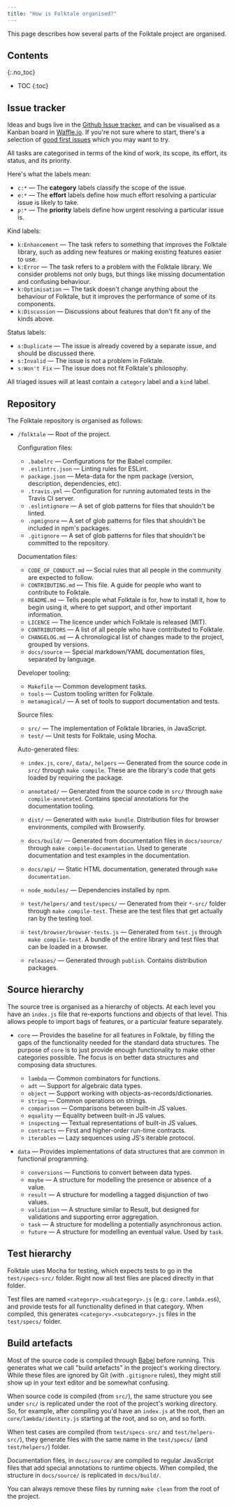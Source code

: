 ```yaml
---
title: "How is Folktale organised?"
---
```


This page describes how several parts of the Folktale project are organised.


## Contents
{:.no_toc}

* TOC
{:toc}


## Issue tracker

Ideas and bugs live in the [Github Issue tracker](https://github.com/origamitower/folktale/issues), and can be
visualised as a Kanban board in [Waffle.io](waffle.io/origamitower/folktale).
If you're not sure where to start, there's a selection of [good first
issues](https://waffle.io/origamitower/folktale?label=e:Good%20First%20Issue)
which you may want to try.

All tasks are categorised in terms of the kind of work, its scope, its
effort, its status, and its priority. 

Here's what the labels mean:

  - `c:*` — The **category** labels classify the scope of the issue.
  - `e:*` — The **effort** labels define how much effort resolving a particular
    issue is likely to take.
  - `p:*` — The **priority** labels define how urgent resolving a particular
    issue is.

Kind labels:

  - `k:Enhancement` — The task refers to something that improves the Folktale
    library, such as adding new features or making existing features easier
    to use.
  - `k:Error` — The task refers to a problem with the Folktale library. We
    consider problems not only bugs, but things like missing documentation and
    confusing behaviour.
  - `k:Optimisation` — The task doesn't change anything about the behaviour of
    Folktale, but it improves the performance of some of its components.
  - `k:Discussion` — Discussions about features that don't fit any of the
    kinds above.

Status labels:

  - `s:Duplicate` — The issue is already covered by a separate issue, and
    should be discussed there.
  - `s:Invalid` — The issue is not a problem in Folktale.
  - `s:Won't Fix` — The issue does not fit Folktale's philosophy.

All triaged issues will at least contain a `category` label and a `kind` label.


## Repository

The Folktale repository is organised as follows:

  - `/folktale` — Root of the project.

    Configuration files:

      - `.babelrc`
         — Configurations for the Babel compiler.
      - `.eslintrc.json`
         — Linting rules for ESLint.
      - `package.json`
        — Meta-data for the npm package (version, description, dependencies, etc).
      - `.travis.yml`
        — Configuration for running automated tests in the Travis CI server.
      - `.eslintignore`
        — A set of glob patterns for files that shouldn't be linted.
      - `.npmignore`
        — A set of glob patterns for files that shouldn't be included in npm's packages.
      - `.gitignore`
        — A set of glob patterns for files that shouldn't be committed to the repository.


    Documentation files:

      - `CODE_OF_CONDUCT.md`
        — Social rules that all people in the community are expected to follow.
      - `CONTRIBUTING.md`
        — This file. A guide for people who want to contribute to Folktale.
      - `README.md`
        — Tells people what Folktale is for, how to install it, how to begin using it, where to get support, and other important information.
      - `LICENCE`
        — The licence under which Folktale is released (MIT).
      - `CONTRIBUTORS`
        — A list of all people who have contributed to Folktale.
      - `CHANGELOG.md`
        — A chronological list of changes made to the project, grouped by versions.
      - `docs/source`
        — Special markdown/YAML documentation files, separated by language.



    Developer tooling:

      - `Makefile`
        — Common development tasks.
      - `tools`
        — Custom tooling written for Folktale.
      - `metamagical/`
        — A set of tools to support documentation and tests.


    Source files:

      - `src/`
        — The implementation of Folktale libraries, in JavaScript.
      - `test/`
        — Unit tests for Folktale, using Mocha.


    Auto-generated files:

      - `index.js`, `core/`, `data/`, `helpers`
        — Generated from the source code in `src/` through `make compile`. These are the library's code that gets loaded by requiring the package.

      - `annotated/`
        — Generated from the source code in `src/` through `make compile-annotated`. Contains special annotations for the documentation tooling.

      - `dist/`
        — Generated with `make bundle`. Distribution files for browser environments, compiled with Browserify.

      - `docs/build/`
        — Generated from documentation files in `docs/source/` through `make compile-documentation`. Used to generate documentation and test examples in the documentation.

      - `docs/api/`
        — Static HTML documentation, generated through `make documentation`.

      - `node_modules/`
        — Dependencies installed by npm.

      - `test/helpers/` and `test/specs/`
        — Generated from their `*-src/` folder through `make compile-test`. These are the test files that get actually ran by the testing tool.

      - `test/browser/browser-tests.js`
        — Generated from `test.js` through `make compile-test`. A bundle of the entire library and test files that can be loaded in a browser.

      - `releases/`
        — Generated through `publish`. Contains distribution packages.


## Source hierarchy

The source tree is organised as a hierarchy of objects. At each level you have
an `index.js` file that re-exports functions and objects of that level. This
allows people to import bags of features, or a particular feature separately.

  - `core` — Provides the baseline for all features in Folktale, by filling the
    gaps of the functionality needed for the standard data structures. The
    purpose of `core` is to just provide enough functionality to make other
    categories possible. The focus is on better data structures and composing
    data structures.

      - `lambda` — Common combinators for functions.
      - `adt` — Support for algebraic data types.
      - `object` — Support working with objects-as-records/dictionaries.
      - `string` — Common operations on strings.
      - `comparison` — Comparisons between built-in JS values.
      - `equality` — Equality between built-in JS values.
      - `inspecting` — Textual representations of built-in JS values.
      - `contracts` — First and higher-order run-time contracts.
      - `iterables` — Lazy sequences using JS's iterable protocol.

  - `data` — Provides implementations of data structures that are common in
    functional programming.

      - `conversions` — Functions to convert between data types.
      - `maybe` — A structure for modelling the presence or absence of a value.
      - `result` — A structure for modelling a tagged disjunction of two values.
      - `validation` — A structure similar to Result, but designed for validations and supporting error aggregation.
      - `task` — A structure for modelling a potentially asynchronous action.
      - `future` — A structure for modelling an eventual value. Used by `task`.


## Test hierarchy

Folktale uses Mocha for testing, which expects tests to go in the `test/specs-src/`
folder. Right now all test files are placed directly in that folder.

Test files are named `<category>.<subcategory>.js` (e.g.: `core.lambda.es6`),
and provide tests for all functionality defined in that category. When compiled,
this generates `<category>.<subcategory>.js` files in the `test/specs/` folder.


## Build artefacts

Most of the source code is compiled through [Babel](https://babeljs.io/) before
running. This generates what we call "build artefacts" in the project's working
directory. While these files are ignored by Git (with `.gitignore` rules), they
might still show up in your text editor and be somewhat confusing.

When source code is compiled (from `src/`), the same structure you see under
`src/` is replicated under the root of the project's working directory. So, for
example, after compiling you'd have an `index.js` at the root, then an
`core/lambda/identity.js` starting at the root, and so on, and so forth.

When test cases are compiled (from `test/specs-src/` and `test/helpers-src/`), they
generate files with the same name in the `test/specs/` (and `test/helpers/`) folder.

Documentation files, in `docs/source/` are compiled to regular JavaScript files
that add special annotations to runtime objects. When compiled, the structure in
`docs/source/` is replicated in `docs/build/`.

You can always remove these files by running `make clean` from the root of the
project.

